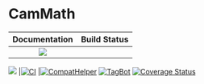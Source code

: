 # CamMath
| **Documentation**                                                               | **Build Status**                                                                                |
|:-------------------------------------------------------------------------------:|:-----------------------------------------------------------------------------------------------:|
|[![](https://img.shields.io/badge/docs-stable-blue.svg)](https://juliadiff.org/CamMath.jl/stable)
[![](https://img.shields.io/badge/docs-latest-blue.svg)](https://juliadiff.org/CamMath.jl/latest)
|[![CI](https://github.com/walra356/CamMath.jl/actions/workflows/CI.yml/badge.svg)](https://github.com/walra356/CamMath.jl/actions/workflows/CI.yml)
|[![CompatHelper](https://github.com/walra356/CamMath.jl/actions/workflows/CompatHelper.yml/badge.svg)](https://github.com/walra356/CamMath.jl/actions/workflows/CompatHelper.yml)
[![TagBot](https://github.com/walra356/CamMath.jl/actions/workflows/TagBot.yml/badge.svg)](https://github.com/walra356/CamMath.jl/actions/workflows/TagBot.yml)
[![Coverage Status](https://coveralls.io/repos/github/JuliaDiff/CamMath.jl/badge.svg?branch=main)](https://coveralls.io/github/JuliaDiff/CamMath.jl?branch=main)

